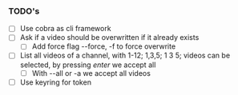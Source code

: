 ### TODO's

- [ ] Use cobra as cli framework
- [ ] Ask if a video should be overwritten if it already exists
  - [ ] Add force flag --force, -f to force overwrite
- [ ] List all videos of a channel, with 1-12; 1,3,5; 1 3 5; videos can be selected, by pressing _enter_ we accept all
  - [ ] With --all or -a we accept all videos
- [ ] Use keyring for token
